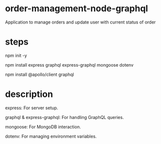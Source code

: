 # order-management-node-graphql
Application to manage orders and update user with current status of order

# steps

npm init -y

npm install express graphql express-graphql mongoose dotenv

npm install @apollo/client graphql

# description

express: For server setup.

graphql & express-graphql: For handling GraphQL queries.

mongoose: For MongoDB interaction.

dotenv: For managing environment variables.

